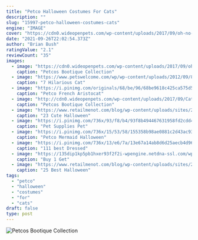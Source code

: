 ```yaml
---
title: "Petco Halloween Costumes For Cats"
description: ""
slug: "15997-petco-halloween-costumes-cats"
engine: "IMAGE"
cover: "https://cdn0.wideopenpets.com/wp-content/uploads/2017/09/oh-no-that-works.jpg"
date: "2021-09-26T22:02:54.373Z"
author: "Brian Bush"
ratingValue: "2.1"
reviewCount: "35"
images:
  - image: "https://cdn0.wideopenpets.com/wp-content/uploads/2017/09/oh-no-that-works.jpg"
    caption: "Petcos Bootique Collection"
  - image: "https://www.petswelcome.com/wp/wp-content/uploads/2012/09/800443924983DS1.jpg"
    caption: "7 Hilarious Cat"
  - image: "https://i.pinimg.com/originals/68/be/96/68be9618c425ca575d592fddc99a3851.jpg"
    caption: "Petco French Aristocat"
  - image: "http://cdn0.wideopenpets.com/wp-content/uploads/2017/09/Cat-Viking-Hat-9.99.jpg"
    caption: "Petcos Bootique Collection"
  - image: "https://www.retailmenot.com/blog/wp-content/uploads/sites/2/2019/09/Sloth-Costume-e1569513181879.png"
    caption: "23 Cute Halloween"
  - image: "https://i.pinimg.com/736x/93/f8/b4/93f8b494467631958fd2cdd4ae1392f8--costumes-for-cats-cowboy-costumes.jpg"
    caption: "Pet Supplies Pet"
  - image: "https://i.pinimg.com/736x/15/53/58/155358b98ae0881c2d43ac9349618585--halloween-costumes-for-cats-pet-costumes.jpg"
    caption: "Petco Mermaid Halloween"
  - image: "https://i.pinimg.com/736x/13/e6/7a/13e67a14ab8d6d25aecb4d9651fd4ea7--cool-halloween-costumes-cat-costumes.jpg"
    caption: "111 best Dressed"
  - image: "https://135dip1kp5pb1hxer93f2f2i-wpengine.netdna-ssl.com/wp-content/uploads/2019/09/Pet-Costumes.jpg"
    caption: "Buy 1 Get"
  - image: "https://www.retailmenot.com/blog/wp-content/uploads/sites/2/2020/10/Thrills-Chills-Pet-Halloween-Werewolf-Pet-Costume--768x768.jpeg"
    caption: "25 Best Halloween"
tags:
  - "petco"
  - "halloween"
  - "costumes"
  - "for"
  - "cats"
draft: false
type: post
---
```



![Petcos Bootique Collection](http://cdn0.wideopenpets.com/wp-content/uploads/2017/09/Cat-Viking-Hat-9.99.jpg "Petcos Bootique Collection")


<!--inArticleAds-->

<!--galleryOne-->


<!--inArticleAds-->

<!--galleryTwo-->


<!--galleryThree-->

